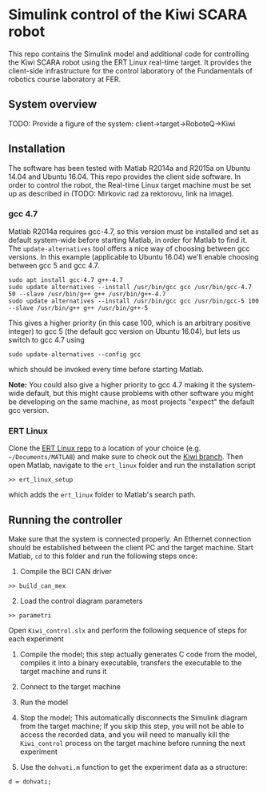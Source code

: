 # Simulink control of the Kiwi SCARA robot

This repo contains the Simulink model and additional code for controlling the Kiwi SCARA robot using the ERT Linux real-time target. It provides the client-side infrastructure for the control laboratory of the Fundamentals of robotics course laboratory at FER.

## System overview

TODO: Provide a figure of the system: client->target->RoboteQ->Kiwi

## Installation

The software has been tested with Matlab R2014a and R2015a on Ubuntu 14.04 and Ubuntu 16.04. This repo provides the client side software. In order to control the robot, the Real-time Linux target machine must be set up as described in (TODO: Mirkovic rad za rektorovu, link na image).

### gcc 4.7

Matlab R2014a requires gcc-4.7, so this version must be installed and set as default system-wide before starting Matlab, in order for Matlab to find it. The `update-alternatives` tool offers a nice way of choosing between gcc versions. In this example (applicable to Ubuntu 16.04) we'll enable choosing between gcc 5 and gcc 4.7.

```
sudo apt install gcc-4.7 g++-4.7
sudo update alternatives --install /usr/bin/gcc gcc /usr/bin/gcc-4.7 50 --slave /usr/bin/g++ g++ /usr/bin/g++-4.7
sudo update alternatives --install /usr/bin/gcc gcc /usr/bin/gcc-5 100 --slave /usr/bin/g++ g++ /usr/bin/g++-5
```

This gives a higher priority (in this case 100, which is an arbitrary positive integer) to gcc 5 (the default gcc version on Ubuntu 16.04), but lets us switch to gcc 4.7 using
```
sudo update-alternatives --config gcc
```
which should be invoked every time before starting Matlab.

**Note:** You could also give a higher priority to gcc 4.7 making it the system-wide default, but this might cause problems with other software you might be developing on the same machine, as most projects "expect" the default gcc version.

### ERT Linux

Clone the [ERT Linux repo](https://github.com/larics/ert_linux.git) to a location of your choice (e.g. `~/Documents/MATLAB`) and make sure to check out the [Kiwi branch](https://github.com/larics/ert_linux/tree/kiwi). Then open Matlab, navigate to the `ert_linux` folder and run the installation script
```
>> ert_linux_setup
```
which adds the `ert_linux` folder to Matlab's search path.

## Running the controller

Make sure that the system is connected properly. An Ethernet connection should be established between the client PC and the target machine. Start Matlab, `cd` to this folder and run the following steps once:

1. Compile the BCI CAN driver 
```
>> build_can_mex
```
2. Load the control diagram parameters
```
>> parametri
```

Open `Kiwi_control.slx` and perform the following sequence of steps for each experiment
1. Compile the model; this step actually generates C code from the model, compiles it into a binary executable, transfers the executable to the target machine and runs it

2. Connect to the target machine

3. Run the model

4. Stop the model; This automatically disconnects the Simulink diagram from the target machine; If you skip this step, you will not be able to access the recorded data, and you will need to manually kill the `Kiwi_control` process on the target machine before running the next experiment

5. Use the `dohvati.m` function to get the experiment data as a structure:
```
d = dohvati;
```


